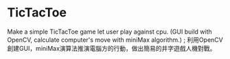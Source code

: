 # TicTacToe
Make a simple TicTacToe game let user play against cpu. (GUI build with OpenCV, calculate computer's move with miniMax algorithm.) ; 利用OpenCV創建GUI，miniMax演算法推演電腦方的行動，做出簡易的井字遊戲人機對戰。
